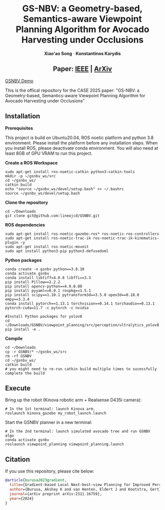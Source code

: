 <p align="center">
  <h1 align="center">GS-NBV: a Geometry-based, Semantics-aware Viewpoint Planning Algorithm for Avocado Harvesting under Occlusions</h1>
  <p align="center">
    <strong>Xiao'ao Song</strong>
    ·
    <strong>Konstantinos Karydis</strong>
  </p>
</p>
<h2 align="center">
  Paper: 
  <a href="https://arxiv.org/pdf/2506.23369" target="_blank">IEEE</a> | 
  <a href="https://arxiv.org/pdf/2506.23369" target="_blank">ArXiv</a>
</h2>

[GSNBV Demo](https://github.com/lineojcd/GSNBV/blob/main/assets/gsnbv_group1_demo.mp4)


This is the offical repository for the CASE 2025 paper: "GS-NBV: a Geometry-based, Semantics-aware Viewpoint Planning Algorithm for Avocado Harvesting under Occlusions"

## Installation
**Prerequisites**

This project is build on Ubuntu20.04, ROS noetic platform and python 3.8 environment. Please install the platform before any installation steps. When you install ROS, please deactivate conda environment. You will also need at least 8GB of GPU VRAM to run this project.

**Create a ROS Workspace**
```
sudo apt-get install ros-noetic-catkin python3-catkin-tools 
mkdir -p ~/gsnbv_ws/src
cd ~/gsnbv_ws/
catkin build
echo "source ~/gsnbv_ws/devel/setup.bash" >> ~/.bashrc
source ~/gsnbv_ws/devel/setup.bash
```

**Clone the repository**
```
cd ~/Downloads
git clone git@github.com:lineojcd/GSNBV.git
```
**ROS dependencies**
```
sudo apt-get install ros-noetic-gazebo-ros* ros-noetic-ros-controllers 
sudo apt-get install ros-noetic-trac-ik ros-noetic-trac-ik-kinematics-plugin -y
sudo apt-get install ros-noetic-moveit
sudo apt install python3-pip python3-defusedxml
```
**Python packages**
```
conda create -n gsnbv python==3.8.10
conda activate gsnbv
conda install libtiff=4.0.8 libffi==3.3
pip install Pillow==2.2.2
pip install opencv-python==4.9.0.80
pip install pyyaml==6.0.1 rospkg==1.5.1
pip install scipy==1.10.1 pytransform3d==3.5.0 open3d==0.18.0 empy==3.3.4
conda install pytorch==1.13.1 torchvision==0.14.1 torchaudio==0.13.1 pytorch-cuda=11.7 -c pytorch -c nvidia

#Install Python packages for yolov8
cd ~/Downloads/GSNBV/viewpoint_planning/src/perception/ultralytics_yolov8
pip install -e .
```
**Compile**
```
cd ~/Downloads
cp -r GSNBV/* ~/gsnbv_ws/src
rm -rf GSNBV
cd ~/gsnbv_ws/
catkin build
# you might need to re-run catkin build multiple times to sucessfully complete the build
```
## Execute

Bring up the robot (Kinova robotic arm + Realsense D435i camera):
```
# In the 1st terminal: launch Kinova arm.
roslaunch kinova_gazebo my_robot_launch.launch
```
Start the GSNBV planner in a new terminal:
```
# In the 2nd terminal: launch simulated avocado tree and run GSNBV algo
conda activate gsnbv
roslaunch viewpoint_planning viewpoint_planning.launch
```
## Citation
If you use this repository, please cite below:
```bibtex
@article{burusa2023gradient,
  title={Gradient-based Local Next-best-view Planning for Improved Perception of Targeted Plant Nodes},
  author={Burusa, Akshay K and van Henten, Eldert J and Kootstra, Gert},
  journal={arXiv preprint arXiv:2311.16759},
  year={2024}
}
```
